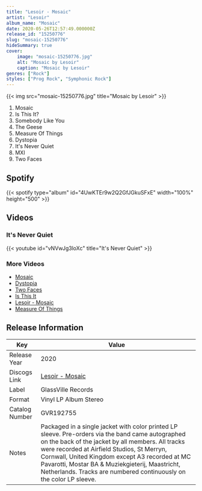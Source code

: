 ```yaml
---
title: "Lesoir - Mosaic"
artist: "Lesoir"
album_name: "Mosaic"
date: 2020-05-26T12:57:49.000000Z
release_id: "15250776"
slug: "mosaic-15250776"
hideSummary: true
cover:
    image: "mosaic-15250776.jpg"
    alt: "Mosaic by Lesoir"
    caption: "Mosaic by Lesoir"
genres: ["Rock"]
styles: ["Prog Rock", "Symphonic Rock"]
---
```


{{< img src="mosaic-15250776.jpg" title="Mosaic by Lesoir" >}}

<!-- section break -->

1. Mosaic
2. Is This It?
3. Somebody Like You
4. The Geese
5. Measure Of Things
6. Dystopia
7. It's Never Quiet
8. MXI
9. Two Faces

<!-- section break -->


## Spotify
{{< spotify type="album" id="4UwKTEr9w2Q2GfJGkuSFxE" width="100%" height="500" >}}



## Videos
### It's Never Quiet
{{< youtube id="vNVwJg3loXc" title="It's Never Quiet" >}}<br>

### More Videos

- [Mosaic](https://www.youtube.com/watch?v=cZSZcsb1hWI)
- [Dystopia](https://www.youtube.com/watch?v=Re6zf28IqtE)
- [Two Faces](https://www.youtube.com/watch?v=_RMjT1nJjXQ)
- [Is This It](https://www.youtube.com/watch?v=yj1qIe_u9jY)
- [Lesoir - Mosaic](https://www.youtube.com/watch?v=ohbUY6f2csY)
- [Measure Of Things](https://www.youtube.com/watch?v=Tafxxhk42q8)


## Release Information
|  Key           | Value                                                |
| ---------------| ---------------------------------------------------- |
| Release Year   | 2020                                   |
| Discogs Link   | [Lesoir - Mosaic](https://www.discogs.com/release/15250776-Lesoir-Mosaic) |
| Label          | GlassVille Records |
| Format         | Vinyl LP Album Stereo |
| Catalog Number | GVR192755 |
| Notes | Packaged in a single jacket with color printed LP sleeve.  Pre-orders via the band came autographed on the back of the jacket by all members.  All tracks were recorded at Airfield Studios, St Merryn, Cornwall, United Kingdom except A3 recorded at MC Pavarotti, Mostar BA & Muziekgieterij, Maastricht, Netherlands.  Tracks are numbered continuously on the color LP sleeve. |